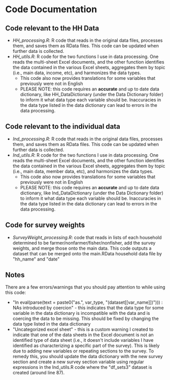 # Code Documentation

## Code relevant to the HH Data

* _HH_processing.R_: R code that reads in the original data files, processes them, and saves them as RData files. This code can be updated when further data is collected.
* _HH_utils.R_: R code for the two functions I use in data processing. One reads the multi-sheet Excel documents, and the other function identifies the data contained in the various Excel sheets, aggregates them by topic (i.e., main data, income, etc), and harmonizes the data types.
  * This code also now provides translations for some variables that previously were not in English
  * PLEASE NOTE: this code requires an __accurate__ and up to date data dictionary, like HH_DataDictionary (under the Data Dictionary folder) to inform it what data type each variable should be. Inaccuracies in the data type listed in the data dictionary can lead to errors in the data processing.

## Code relevant to the individual data
* _Ind_processing.R_: R code that reads in the original data files, processes them, and saves them as RData files. This code can be updated when further data is collected.
* _Ind_utils.R_: R code for the two functions I use in data processing. One reads the multi-sheet Excel documents, and the other function identifies the data contained in the various Excel sheets, aggregates them by topic (i.e., main data, member data, etc), and harmonizes the data types.
  * This code also now provides translations for some variables that previously were not in English
  * PLEASE NOTE: this code requires an __accurate__ and up to date data dictionary, like Ind_DataDictionary (under the Data Dictionary folder) to inform it what data type each variable should be. Inaccuracies in the data type listed in the data dictionary can lead to errors in the data processing.
  
## Code for survey weights

* _SurveyWeight_processing.R_: code that reads in lists of each household determined to be farmer/nonfarmer/fisher/nonfisher, add the survey weights, and merge those onto the main data. This code outputs a dataset that can be merged onto the main.RData household data file by "hh_name" and "date"


## Notes
There are a few errors/warnings that you should pay attention to while using this code:
* "In eval(parse(text = paste0("as.", var_type, "(dataset[[var_name]])"))) :
  NAs introduced by coercion" - this indicates that the data type for some variable in the data dictionary is incompatible with the data and is coercing the data to be missing. This should be fixed by changing the data type listed in the data dictionary
* "Uncategorized excel sheet" - this is a custom warning I created to indicate that one of the data sheets in the Excel document is not an identified type of data sheet (i.e., it doesn't include variables I have identified as characterizing a specific part of the survey). This is likely due to adding new variables or repeating sections to the survey. To remedy this, you should update the data dictionary with the new survey section and create a new survey section variable using regular expressions in the Ind_utils.R code where the "df_sets3" dataset is created (around line 87).
